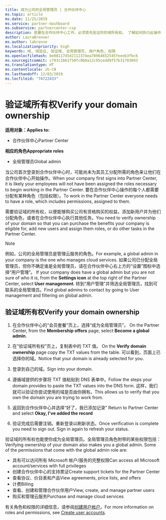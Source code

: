 ```yaml
---
title: 成为公司的全局管理员 | 合作伙伴中心
ms.topic: article
ms.date: 11/25/2019
ms.service: partner-dashboard
ms.subservice: partnercenter-csp
description: 若要在合作伙伴中心工作，必须首先验证你的域所有权。 了解如何执行此操作，以及如何成为可以添加用户的全局管理员。
author: LauraBrenner
ms.author: labrenne
ms.localizationpriority: high
keywords: 域, 域验证, 验证域, 全局管理员, 用户角色, 权限
ms.openlocfilehash: be0811745d2112374ea78964652545feeeb3fbc6
ms.sourcegitcommit: c793c1b61f50fc0b0a12c95cedd9f57b31703093
ms.translationtype: HT
ms.contentlocale: zh-CN
ms.lasthandoff: 12/03/2019
ms.locfileid: "74722433"
---
```

# <a name="verify-your-domain-ownership"></a><span data-ttu-id="ad4ed-105">验证域所有权</span><span class="sxs-lookup"><span data-stu-id="ad4ed-105">Verify your domain ownership</span></span>

<span data-ttu-id="ad4ed-106">**适用对象：**</span><span class="sxs-lookup"><span data-stu-id="ad4ed-106">**Applies to:**</span></span>

- <span data-ttu-id="ad4ed-107">合作伙伴中心</span><span class="sxs-lookup"><span data-stu-id="ad4ed-107">Partner Center</span></span>

<span data-ttu-id="ad4ed-108">**相应的角色**</span><span class="sxs-lookup"><span data-stu-id="ad4ed-108">**Appropriate roles**</span></span>

- <span data-ttu-id="ad4ed-109">全局管理员</span><span class="sxs-lookup"><span data-stu-id="ad4ed-109">Global admin</span></span>

<span data-ttu-id="ad4ed-110">当公司首次登录到合作伙伴中心时，可能尚未为其员工分配所需的角色来让他们在合作伙伴中心开始操作。</span><span class="sxs-lookup"><span data-stu-id="ad4ed-110">When your company first signs into Partner Center, it is likely your employees will not have been assigned the roles necessary to begin working in the Partner Center.</span></span> <span data-ttu-id="ad4ed-111">要在合作伙伴中心操作的每个人都需要分配有某种角色（包括权限）。</span><span class="sxs-lookup"><span data-stu-id="ad4ed-111">To work in the Partner Center everyone needs to have a role, which includes permissions, assigned to them.</span></span>  

<span data-ttu-id="ad4ed-112">需要验证域的所有权，以便能够购买公司有资格购买的权益，添加新用户并为他们分配角色，或者在合作伙伴中心执行其他任务。</span><span class="sxs-lookup"><span data-stu-id="ad4ed-112">You need to verify ownership of your domain so that you can purchase the benefits your company is eligible for, add new users and assign them roles, or do other tasks in the Partner Center.</span></span> 

>[!Note]
><span data-ttu-id="ad4ed-113">例如，公司的全局管理员是管理云服务的角色。</span><span class="sxs-lookup"><span data-stu-id="ad4ed-113">For example, a global admin in your company is the one who manages cloud services.</span></span> <span data-ttu-id="ad4ed-114">如果公司已分配全局管理员，但你不确定谁是全局管理员，请在合作伙伴中心右上方的“设置”图标中选择“用户管理”。  </span><span class="sxs-lookup"><span data-stu-id="ad4ed-114">If your company does have a global admin but you are not sure of who it is, from the **Settings icon** at the top right of the Partner Center, select **User management**.</span></span> <span data-ttu-id="ad4ed-115">转到“用户管理”并筛选全局管理员，找到可联系的全局管理员。</span><span class="sxs-lookup"><span data-stu-id="ad4ed-115">Find global admins to contact by going to User management and filtering on global admin.</span></span>

## <a name="verify-your-domain-ownership"></a><span data-ttu-id="ad4ed-116">验证域所有权</span><span class="sxs-lookup"><span data-stu-id="ad4ed-116">Verify your domain ownership</span></span>

1. <span data-ttu-id="ad4ed-117">在合作伙伴中心的“会员套餐”页上，选择“成为全局管理员”。  </span><span class="sxs-lookup"><span data-stu-id="ad4ed-117">On the Partner Center, from the **Membership offers** page, select **Become a global admin**.</span></span> 

2. <span data-ttu-id="ad4ed-118">在“验证域所有权”页上，复制表中的 TXT 值。 </span><span class="sxs-lookup"><span data-stu-id="ad4ed-118">On the **Verify domain ownership** page copy the TXT values from the table.</span></span> <span data-ttu-id="ad4ed-119">可以看到，页面上已选择你的域。</span><span class="sxs-lookup"><span data-stu-id="ad4ed-119">Notice that your domain is already selected for you.</span></span>

3. <span data-ttu-id="ad4ed-120">登录到自己的域。</span><span class="sxs-lookup"><span data-stu-id="ad4ed-120">Sign into your domain.</span></span> 

4. <span data-ttu-id="ad4ed-121">遵循域提供的步骤将 TXT 值粘贴到 DNS 表单中。</span><span class="sxs-lookup"><span data-stu-id="ad4ed-121">Follow the steps your domain provides to paste the TXT values into the DNS form.</span></span>  <span data-ttu-id="ad4ed-122">这样，我们就可以验证你尝试使用的域是否由你拥有。</span><span class="sxs-lookup"><span data-stu-id="ad4ed-122">This allows us to verify that you own the domain you are trying to work from.</span></span>

5. <span data-ttu-id="ad4ed-123">返回到合作伙伴中心并选择“好了，我已添加记录” </span><span class="sxs-lookup"><span data-stu-id="ad4ed-123">Return to Partner Center and select **Okay, I've added the record**</span></span>

6. <span data-ttu-id="ad4ed-124">验证完成后需要注销。重新登录以刷新状态。</span><span class="sxs-lookup"><span data-stu-id="ad4ed-124">Once verification is complete you need to sign out. Sign in again to refresh your status.</span></span> 

<span data-ttu-id="ad4ed-125">验证域的所有权也能使你成为全局管理员。全局管理员角色附带的某些权限包括：</span><span class="sxs-lookup"><span data-stu-id="ad4ed-125">Verifying ownership of your domain also makes you a global admin. Some of the permissions that come with the global admin role are:</span></span>

- <span data-ttu-id="ad4ed-126">具有可以访问所有 Microsoft 帐户/服务的完整权限</span><span class="sxs-lookup"><span data-stu-id="ad4ed-126">Can access all Microsoft account/services with full privileges</span></span> 
- <span data-ttu-id="ad4ed-127">创建合作伙伴中心的支持票证</span><span class="sxs-lookup"><span data-stu-id="ad4ed-127">Create support tickets for the Partner Center</span></span>
- <span data-ttu-id="ad4ed-128">查看协议、价目表和产品</span><span class="sxs-lookup"><span data-stu-id="ad4ed-128">View agreements, price lists, and offers</span></span>
- <span data-ttu-id="ad4ed-129">计费</span><span class="sxs-lookup"><span data-stu-id="ad4ed-129">Billing</span></span>
- <span data-ttu-id="ad4ed-130">查看、创建和管理合作伙伴用户</span><span class="sxs-lookup"><span data-stu-id="ad4ed-130">View, create, and manage partner users</span></span>
- <span data-ttu-id="ad4ed-131">购买和管理云服务</span><span class="sxs-lookup"><span data-stu-id="ad4ed-131">Purchase and manage cloud services</span></span>

<span data-ttu-id="ad4ed-132">有关角色和权限的详细信息，请参阅[创建用户帐户](create-user-accounts-and-set-permissions.md)。</span><span class="sxs-lookup"><span data-stu-id="ad4ed-132">For more information on roles and permissions, see [Create user accounts](create-user-accounts-and-set-permissions.md).</span></span> 